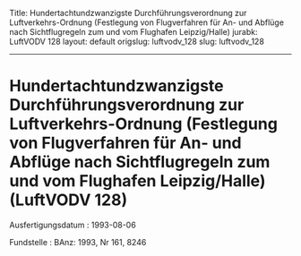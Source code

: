 Title: Hundertachtundzwanzigste Durchführungsverordnung zur Luftverkehrs-Ordnung (Festlegung
  von Flugverfahren für An- und Abflüge nach Sichtflugregeln zum und vom Flughafen
  Leipzig/Halle)
jurabk: LuftVODV 128
layout: default
origslug: luftvodv_128
slug: luftvodv_128

---

# Hundertachtundzwanzigste Durchführungsverordnung zur Luftverkehrs-Ordnung (Festlegung von Flugverfahren für An- und Abflüge nach Sichtflugregeln zum und vom Flughafen Leipzig/Halle) (LuftVODV 128)

Ausfertigungsdatum
:   1993-08-06

Fundstelle
:   BAnz: 1993, Nr 161, 8246

